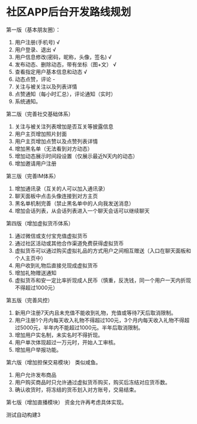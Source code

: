 # 社区APP后台开发路线规划
第一版（基本朋友圈）：
1. 用户注册(手机号)    √
2. 用户登录、退出      √
3. 用户信息修改(密码，昵称，头像，签名)      √
4. 发布动态、删除动态，带有坐标（图+文）     √
5. 查看指定用户基本信息和动态              √
6. 动态点赞，评论                       -
7. 关注与被关注以及列表详情
8. 点赞通知（每小时汇总），评论通知（实时）
9. 系统通知。

第二版（完善社交基础体系）
1. 关注与被关注列表增加是否互关等披露信息
2. 用户主页增加照片封面
3. 用户主页增加点赞以及点赞列表详情  
4. 增加黑名单（无法看到对方动态）
5. 增加动态展示时间段设置（仅展示最近N天内的动态）
6. 增加邀请用户注册

第三版（完善IM体系）
1. 增加通讯录（互关的人可以加入通讯录）
2. 聊天面板中点击头像连接到对方主页
3. 黑名单机制完善（禁止黑名单中的人向我发送消息）
4. 增加会话列表，从会话列表进入一个聊天会话可以继续聊天

第四版（增加虚拟货币体系）
1. 通过微信或支付宝充值虚拟货币
2. 通过社区活动或其他合作渠道免费获得虚拟货币   
3. 虚拟货币可以通过购买虚拟礼品的方式用户之间相互赠送（入口在聊天面板和个人主页中）
4. 用户收到礼物后直接兑现成虚拟货币
5. 增加礼物赠送通知
6. 虚拟货币和安一定比率折现成人民币（慎重，反洗钱，同一个用户一天内折现不得超过1000元）

第五版（完善风控）
1. 新用户注册7天内且未充值不能收到礼物，充值或等待7天后取消限制。
2. 用户注册1个月内每天收入礼物不得超过100元，3个月内每天收入礼物不得超过5000元，半年内不能超过1000元。半年后取消限制。
3. 增加用户实名制，未实名时不得折现。
4. 用户单次体现超过一万元时，开始人工审核。
5. 增加用户举报功能。

第六版（增加担保交易模块）
类似咸鱼。
1. 用户允许发布商品
2. 用户购买商品时只允许通过虚拟货币购买，购买后冻结对应货币数。
3. 确认收货时，将冻结的货币划入对方账号，交易结束。

第七版（增加直播模块）
资金允许再考虑具体实现。

测试自动构建3